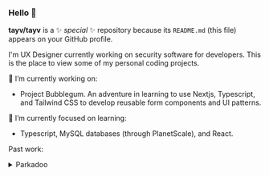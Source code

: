 ### Hello 👋

**tayv/tayv** is a ✨ _special_ ✨ repository because its `README.md` (this file) appears on your GitHub profile.

I'm UX Designer currently working on security software for developers. This is the place to view some of my personal coding projects. 

🔨 I’m currently working on:

- Project Bubblegum. An adventure in learning to use Nextjs, Typescript, and Tailwind CSS to develop reusable form components and UI patterns.


🌱 I’m currently focused on learning:

- Typescript, MySQL databases (through PlanetScale), and React.

Past work:

<details>
  <summary>Parkadoo</summary>
  
  ## Heading
  1. A numbered
  2. list
     * With some
     * Sub bullets
</details>
